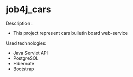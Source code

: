 # job4j_cars

Description :
- This project represent cars bulletin board web-service

Used technologies:
- Java Servlet API
- PostgreSQL
- Hibernate
- Bootstrap

